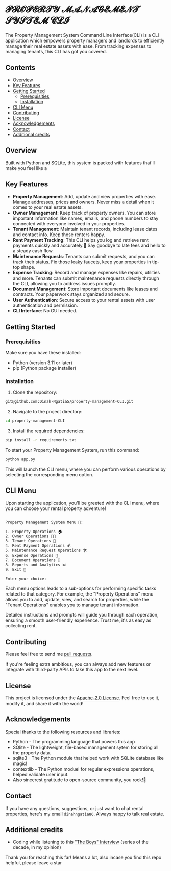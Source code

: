 # 𝓟𝓡𝓞𝓟𝓔𝓡𝓣𝓨 𝓜𝓐𝓝𝓐𝓖𝓔𝓜𝓔𝓝𝓣 𝓢𝓨𝓢𝓣𝓔𝓜 𝓒𝓛𝓘

The Property Management System Command Line Interface(CLI) is a CLI application which empowers property managers and landlords to efficiently manage their real estate assets with ease. From tracking expenses to managing tenants, this CLI has got you covered.


## Contents

- [Overview](https://github.com/Dinah-Ngatia5property-management-CLItab=readme-ov-file#overview)
- [Key Features](https://github.comDinah-Ngatia5/property-management-CLItab=readme-ov-file#key-features)
- [Getting Started](https://github.comDinah-Ngatia5/property-management-CLItab=readme-ov-file#getting-started)
  - [Prerequisities](https://github.comDinah-Ngatia5/property-management-CLItab=readme-ov-file#prerequisities)
  - [Installation](https://github.comDinah-Ngatia5/property-management-CLItab=readme-ov-file#installation)
- [CLI Menu](https://github.com/Dinah-Ngatia5property-management-CLItab=readme-ov-file#cli-menu)
- [Contributing](https://github.comDinah-Ngatia5/property-management-CLItab=readme-ov-file#contributing)
- [License](https://github.com/Dinah-Ngatia5property-management-CLItab=readme-ov-file#license)
- [Acknowledgements](https://github.comDinah-Ngatia5/property-management-CLItab=readme-ov-file#acknowledgements)
- [Contact](https://github.com/Dinah-Ngatia5property-management-CLItab=readme-ov-file#contact)
- [Additional credits](https://github.comDinah-Ngatia5/property-management-CLItab=readme-ov-file#additional-credits)
  

## Overview

Built with Python and SQLite, this system is packed with features that'll make you feel like a 

## Key Features

- **Property Management**: Add, update and view properties with ease. Manage addresses, prices and owners. Never miss a detail when it comes to your real estate assets.
- **Owner Management**: Keep track of property owners. You can store important information like names, emails, and phone numbers to stay connected with everyone involved in your properties.
- **Tenant Management**: Maintain tenant records, including lease dates and contact info. Keep those renters happy.
- **Rent Payment Tracking**: This CLI helps you log and retrieve rent payments quickly and accurately.💸 Say goodbye to late fees and hello to a steady cash flow.
- **Maintenance Requests**: Tenants can submit requests, and you can track their status. Fix those leaky faucets, keep your properties in tip-top shape.
- **Expense Tracking**: Record and manage expenses like repairs, utilities and more. Tenants can submit maintenance requests directly through the CLI, allowing you to address issues promptly.
- **Document Management**: Store important documents like leases and contracts. Your paperwork stays organized and secure.
- **User Authentication**: Secure access to your rental assets with user authentication and permission.
- **CLI Interface**: No GUI needed. 

## Getting Started

### Prerequisities

Make sure you have these installed:

- Python (version 3.11 or later)
- pip (Python package installer)

### Installation

1. Clone the repository:

```bash
git@github.com:Dinah-Ngatia5/property-management-CLI.git
```
   
2. Navigate to the project directory:

```bash
cd property-management-CLI
```

3. Install the required dependencies:

```bash
pip install -r requirements.txt
```

To start your Property Management System, run this command:

```bash
python app.py
```

This will launch the CLI menu, where you can perform various operations by selecting the corresponding menu option.


## CLI Menu

Upon starting the application, you'll be greeted with the CLI menu, where you can choose your rental property adventure!

```bash

Property Management System Menu 🏰:

1. Property Operations 🏠
2. Owner Operations 👨‍💼
3. Tenant Operations 🤝
4. Rent Payment Operations 💰
5. Maintenance Request Operations 🛠️
6. Expense Operations 💸
7. Document Operations 📁
8. Reports and Analytics 📊
9. Exit 🚪

Enter your choice:

```

Each menu options leads to a sub-options for performing specific tasks related to that category. For example, the "Property Operations" menu allows you to add, update, view, and search for properties, while the "Tenant Operations" enables you to manage tenant information.

Detailed instructions and prompts will guide you through each operation, ensuring a smooth user-friendly experience. Trust me, it's as easy as collecting rent.


## Contributing

Please feel free to send me [pull requests](https://github.com/Dinah-Ngatia5/property-management-CLI/pulls).

If you're feeling extra ambitious, you can always add new features or integrate with third-party APIs to take this app to the next level.

## License

This project is licensed under the [Apache-2.0 License](https://github.com/Dinah-Ngatia5/property-management-CLI/blob/main/LICENSE). Feel free to use it, modify it, and share it with the world!

## Acknowledgements

Special thanks to the following resources and libraries:

- Python - The programming language that powers this app
- SQlite - The lightweight, file-based management sytem for storing all the property data.
- sqlite3 - The Python module that helped work with SQLite database like magic! 
- contextlib - The Python moduel for regular expressions operations, helped validate user input.
- Also sincerest gratitude to open-source community, you rock!🤘
  

## Contact

If you have any questions, suggestions, or just want to chat rental properties, here's my email `dinahngatia86`. Always happy to talk real estate.

## Additional credits

- Coding while listening to this ["The Boys" Interview](https://www.youtube.com/watch?v=NaDdZZV0WEQ) (series of the decade, in my opinion)

Thank you for reaching this far! Means a lot, also incase you find this repo helpful, please leave a star


